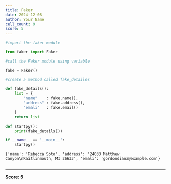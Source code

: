 ```yaml
---
title: Faker
date: 2024-12-08
author: Your Name
cell_count: 9
score: 5
---
```


```python
#import the faker module
```


```python
from faker import Faker
```


```python
#call the Faker module using variable
```


```python
fake = Faker()
```


```python
#create a method called fake_detailes
```


```python
def fake_details():
    list = {
        "name"    : fake.name(),
        "address" : fake.address(),
        "emali"   : fake.email()
    }
    return list
```


```python
def startpy():
    print(fake_details())
```


```python
if __name__ == '__main__':
    startpy()
```

    {'name': 'Rebecca Soto', 'address': '24033 Matthew Canyon\nKaitlinmouth, MI 26633', 'emali': 'gordondiana@example.com'}



```python

```


---
**Score: 5**
